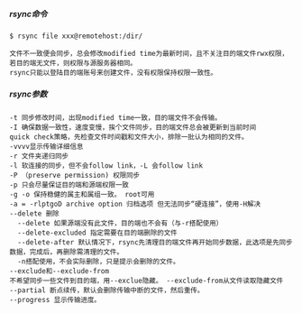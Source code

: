 <!--
author: os4uinfo
head: https://os4u.info/blog/img/sun.png
date: 2017-05-25
title:rsync工具介绍
tags: Network
images: https://os4u.info/blog/img/sun.png
category: Network
status: publish
summary: 了解网络相关知识系列---rsync工具
-->

##### rsync命令

```
$ rsync file xxx@remotehost:/dir/

文件不一致便会同步，总会修改modified time为最新时间，且不关注目的端文件rwx权限，若目的端无文件，则权限与源服务器相同。
rsync只能以登陆目的端账号来创建文件，没有权限保持权限一致性。
```

##### rsync参数

```
-t 同步修改时间，出现modified time一致，目的端文件不会传输。
-I 确保数据一致性，速度变慢，挨个文件同步，目的端文件总会被更新到当前时间
quick check策略，先检查文件时间戳和文件大小，排除一批认为相同的文件。
-vvvv显示传输详细信息
-r 文件夹递归同步
-l 软连接的同步，但不会follow link，-L 会follow link
-P （preserve permission) 权限同步
-p 只会尽量保证目的端和源端权限一致
-g -o 保持稳健的属主和属组一致。 root可用
-a = -rlptgoD archive option 归档选项 但无法同步“硬连接”，使用-H解决
--delete 删除
  --delete 如果源端没有此文件，目的端也不会有（与-r搭配使用）
  --delete-excluded 指定需要在目的端删除的文件
  --delete-after 默认情况下，rsync先清理目的端文件再开始同步数据，此选项是先同步数据，完成后，再删除需清理的文件。
  -n搭配使用，不会实际删除，只是提示会删除的文件。
--exclude和--exclude-from
不希望同步一些文件到目的端，用--exclue隐藏。 --exclude-from从文件读取隐藏文件
--partial 断点续传，默认会删除传输中断的文件，然后重传。
--progress 显示传输进度。
```